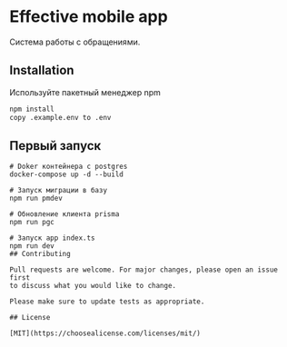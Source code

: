 # Effective mobile app

Система работы с обращениями.

## Installation

Используйте пакетный менеджер npm

```bash
npm install
copy .example.env to .env
```

## Первый запуск 

```
# Doker контейнера с postgres
docker-compose up -d --build

# Запуск миграции в базу
npm run pmdev

# Обновление клиента prisma
npm run pgc 

# Запуск app index.ts
npm run dev
## Contributing

Pull requests are welcome. For major changes, please open an issue first
to discuss what you would like to change.

Please make sure to update tests as appropriate.

## License

[MIT](https://choosealicense.com/licenses/mit/)
